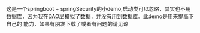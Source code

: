 这是一个springboot + springSecurity的小demo,启动类可以忽略，其实也不用数据库，因为我在DAO层模拟了数据，并没有用到数据库。此demo是用来提高下自己的
能力，如果有朋友下载了或者有问题的请见谅
